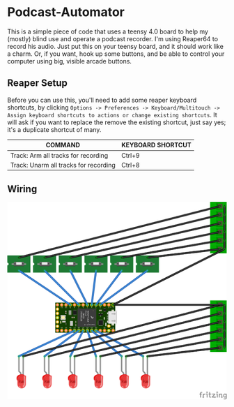 # Podcast-Automator

This is a simple piece of code that uses a teensy 4.0 board to help my (mostly) blind use and operate a podcast recorder. I'm using Reaper64 to record his audio. Just put this on your teensy board, and it should work like a charm. Or, if you want, hook up some buttons, and be able to control your computer using big, visible arcade buttons. 

## Reaper Setup

Before you can use this, you'll need to add some reaper keyboard shortcuts, by clicking `Options -> Preferences -> Keyboard/Multitouch -> Assign keyboard shortcuts to actions or change existing shortcuts`. It will ask if you want to replace the remove the existing shortcut, just say yes; it's a duplicate shortcut of many.

| COMMAND | KEYBOARD SHORTCUT |
| ------- | ----------------- |
| Track: Arm all tracks for recording | Ctrl+9 |
| Track: Unarm all tracks for recording | Ctrl+8 |


## Wiring


![alt text](https://raw.githubusercontent.com/ntatko/Podcast-Automator/main/docs/fritzing_drawing.png)
